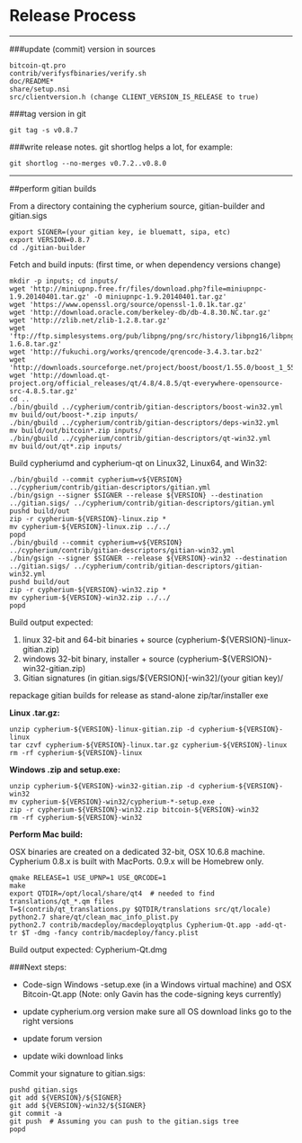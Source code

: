 Release Process
====================

* * *

###update (commit) version in sources


	bitcoin-qt.pro
	contrib/verifysfbinaries/verify.sh
	doc/README*
	share/setup.nsi
	src/clientversion.h (change CLIENT_VERSION_IS_RELEASE to true)

###tag version in git

	git tag -s v0.8.7

###write release notes. git shortlog helps a lot, for example:

	git shortlog --no-merges v0.7.2..v0.8.0

* * *

##perform gitian builds

 From a directory containing the cypherium source, gitian-builder and gitian.sigs
  
	export SIGNER=(your gitian key, ie bluematt, sipa, etc)
	export VERSION=0.8.7
	cd ./gitian-builder

 Fetch and build inputs: (first time, or when dependency versions change)

	mkdir -p inputs; cd inputs/
	wget 'http://miniupnp.free.fr/files/download.php?file=miniupnpc-1.9.20140401.tar.gz' -O miniupnpc-1.9.20140401.tar.gz'
	wget 'https://www.openssl.org/source/openssl-1.0.1k.tar.gz'
	wget 'http://download.oracle.com/berkeley-db/db-4.8.30.NC.tar.gz'
	wget 'http://zlib.net/zlib-1.2.8.tar.gz'
	wget 'ftp://ftp.simplesystems.org/pub/libpng/png/src/history/libpng16/libpng-1.6.8.tar.gz'
	wget 'http://fukuchi.org/works/qrencode/qrencode-3.4.3.tar.bz2'
	wget 'http://downloads.sourceforge.net/project/boost/boost/1.55.0/boost_1_55_0.tar.bz2'
	wget 'http://download.qt-project.org/official_releases/qt/4.8/4.8.5/qt-everywhere-opensource-src-4.8.5.tar.gz'
	cd ..
	./bin/gbuild ../cypherium/contrib/gitian-descriptors/boost-win32.yml
	mv build/out/boost-*.zip inputs/
	./bin/gbuild ../cypherium/contrib/gitian-descriptors/deps-win32.yml
	mv build/out/bitcoin*.zip inputs/
	./bin/gbuild ../cypherium/contrib/gitian-descriptors/qt-win32.yml
	mv build/out/qt*.zip inputs/

 Build cypheriumd and cypherium-qt on Linux32, Linux64, and Win32:
  
	./bin/gbuild --commit cypherium=v${VERSION} ../cypherium/contrib/gitian-descriptors/gitian.yml
	./bin/gsign --signer $SIGNER --release ${VERSION} --destination ../gitian.sigs/ ../cypherium/contrib/gitian-descriptors/gitian.yml
	pushd build/out
	zip -r cypherium-${VERSION}-linux.zip *
	mv cypherium-${VERSION}-linux.zip ../../
	popd
	./bin/gbuild --commit cypherium=v${VERSION} ../cypherium/contrib/gitian-descriptors/gitian-win32.yml
	./bin/gsign --signer $SIGNER --release ${VERSION}-win32 --destination ../gitian.sigs/ ../cypherium/contrib/gitian-descriptors/gitian-win32.yml
	pushd build/out
	zip -r cypherium-${VERSION}-win32.zip *
	mv cypherium-${VERSION}-win32.zip ../../
	popd

  Build output expected:

  1. linux 32-bit and 64-bit binaries + source (cypherium-${VERSION}-linux-gitian.zip)
  2. windows 32-bit binary, installer + source (cypherium-${VERSION}-win32-gitian.zip)
  3. Gitian signatures (in gitian.sigs/${VERSION}[-win32]/(your gitian key)/

repackage gitian builds for release as stand-alone zip/tar/installer exe

**Linux .tar.gz:**

	unzip cypherium-${VERSION}-linux-gitian.zip -d cypherium-${VERSION}-linux
	tar czvf cypherium-${VERSION}-linux.tar.gz cypherium-${VERSION}-linux
	rm -rf cypherium-${VERSION}-linux

**Windows .zip and setup.exe:**

	unzip cypherium-${VERSION}-win32-gitian.zip -d cypherium-${VERSION}-win32
	mv cypherium-${VERSION}-win32/cypherium-*-setup.exe .
	zip -r cypherium-${VERSION}-win32.zip bitcoin-${VERSION}-win32
	rm -rf cypherium-${VERSION}-win32

**Perform Mac build:**

  OSX binaries are created on a dedicated 32-bit, OSX 10.6.8 machine.
  Cypherium 0.8.x is built with MacPorts.  0.9.x will be Homebrew only.

	qmake RELEASE=1 USE_UPNP=1 USE_QRCODE=1
	make
	export QTDIR=/opt/local/share/qt4  # needed to find translations/qt_*.qm files
	T=$(contrib/qt_translations.py $QTDIR/translations src/qt/locale)
	python2.7 share/qt/clean_mac_info_plist.py
	python2.7 contrib/macdeploy/macdeployqtplus Cypherium-Qt.app -add-qt-tr $T -dmg -fancy contrib/macdeploy/fancy.plist

 Build output expected: Cypherium-Qt.dmg

###Next steps:

* Code-sign Windows -setup.exe (in a Windows virtual machine) and
  OSX Bitcoin-Qt.app (Note: only Gavin has the code-signing keys currently)

* update cypherium.org version
  make sure all OS download links go to the right versions

* update forum version

* update wiki download links

Commit your signature to gitian.sigs:

	pushd gitian.sigs
	git add ${VERSION}/${SIGNER}
	git add ${VERSION}-win32/${SIGNER}
	git commit -a
	git push  # Assuming you can push to the gitian.sigs tree
	popd

